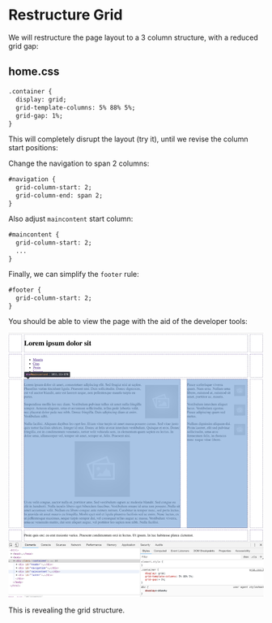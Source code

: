 # Restructure Grid

We will restructure the page layout to a 3 column structure, with a reduced grid gap:


## home.css

~~~
.container {
  display: grid;
  grid-template-columns: 5% 88% 5%;
  grid-gap: 1%;
}
~~~

This will completely disrupt the layout (try it), until we revise the column start positions:

Change the navigation to span 2 columns:

~~~
#navigation {
  grid-column-start: 2;
  grid-column-end: span 2;
}
~~~

Also adjust `maincontent` start column:

~~~
#maincontent {
  grid-column-start: 2;
  ...
}
~~~

Finally, we can simplify the `footer` rule:

~~~
#footer {
  grid-column-start: 2;
}
~~~


You should be able to view the page with the aid of the developer tools:

![](img/02.png)

This is revealing the grid structure.